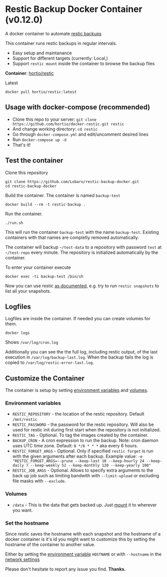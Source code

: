# Restic Backup Docker Container (v0.12.0)

A docker container to automate [restic backups](https://restic.net/)

This container runs restic backups in regular intervals.

- Easy setup and maintanance
- Support for different targets (currently: Local,)
- Support `restic mount` inside the container to browse the backup files

**Container**: [hortio/restic](https://hub.docker.com/r/hortio/restic/)

Latest

```
docker pull hortio/restic:latest
```

## Usage with docker-compose (recommended)

- Clone this repo to your server: `git clone https://github.com/hortio/docker-restic.git restic`
- And change working directory: `cd restic`
- Go through `docker-compose.yml` and edit/uncomment desired lines
- Run `docker-compose up -d`
- That's it!

## Test the container

Clone this repository

```
git clone https://github.com/Lobaro/restic-backup-docker.git
cd restic-backup-docker
```

Build the container. The container is named `backup-test`

```
docker build --rm -t restic-backup .
```

Run the container.

```
./run.sh
```

This will run the container `backup-test` with the name `backup-test`. Existing containers with that names are completly removed automatically.

The container will backup `~/test-data` to a repository with password `test` at `~/test-repo` every minute. The repository is initialized automatically by the container.

To enter your container execute

```
docker exec -ti backup-test /bin/sh
```

Now you can use restic [as documented](https://restic.readthedocs.io/en/stable/Manual/), e.g. try to run `restic snapshots` to list all your snapshots.

## Logfiles

Logfiles are inside the container. If needed you can create volumes for them.

```
docker logs
```

Shows `/var/log/cron.log`

Additionally you can see the the full log, including restic output, of the last execution in `/var/log/backup-last.log`. When the backup fails the log is copied to `/var/log/restic-error-last.log`.

## Customize the Container

The container is setup by setting [environment variables](https://docs.docker.com/engine/reference/run/#/env-environment-variables) and [volumes](https://docs.docker.com/engine/reference/run/#volume-shared-filesystems).

### Environment variables

- `RESTIC_REPOSITORY` - the location of the restic repository. Default `/mnt/restic`
- `RESTIC_PASSWORD` - the password for the restic repository. Will also be used for restic init during first start when the repository is not initialized.
- `RESTIC_TAG` - Optional. To tag the images created by the container.
- `BACKUP_CRON` - A cron expression to run the backup. Note: cron daemon uses UTC time zone. Default: `0 */6 * * *` aka every 6 hours.
- `RESTIC_FORGET_ARGS` - Optional. Only if specified `restic forget` is run with the given arguments after each backup. Example value: `-e "RESTIC_FORGET_ARGS=--prune --keep-last 10 --keep-hourly 24 --keep-daily 7 --keep-weekly 52 --keep-monthly 120 --keep-yearly 100"`
- `RESTIC_JOB_ARGS` - Optional. Allows to specify extra arguments to the back up job such as limiting bandwith with `--limit-upload` or excluding file masks with `--exclude`.

### Volumes

- `/data` - This is the data that gets backed up. Just [mount](https://docs.docker.com/engine/reference/run/#volume-shared-filesystems) it to wherever you want.

### Set the hostname

Since restic saves the hostname with each snapshot and the hostname of a docker container is it's id you might want to customize this by setting the hostname of the container to another value.

Either by setting the [environment variable](https://docs.docker.com/engine/reference/run/#env-environment-variables) `HOSTNAME` or with `--hostname` in the [network settings](https://docs.docker.com/engine/reference/run/#network-settings)

Please don't hesitate to report any issue you find. **Thanks.**
